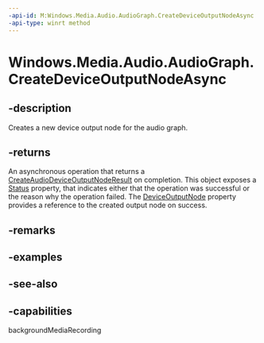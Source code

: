 ```yaml
---
-api-id: M:Windows.Media.Audio.AudioGraph.CreateDeviceOutputNodeAsync
-api-type: winrt method
---
```


<!-- Method syntax
public Windows.Foundation.IAsyncOperation<Windows.Media.Audio.CreateAudioDeviceOutputNodeResult> CreateDeviceOutputNodeAsync()
-->

# Windows.Media.Audio.AudioGraph.CreateDeviceOutputNodeAsync

## -description
Creates a new device output node for the audio graph.

## -returns
An asynchronous operation that returns a [CreateAudioDeviceOutputNodeResult](createaudiodeviceoutputnoderesult.md) on completion. This object exposes a [Status](createaudiodeviceoutputnoderesult_status.md) property, that indicates either that the operation was successful or the reason why the operation failed. The [DeviceOutputNode](createaudiodeviceoutputnoderesult.md) property provides a reference to the created output node on success.

## -remarks

## -examples

## -see-also

## -capabilities
backgroundMediaRecording
